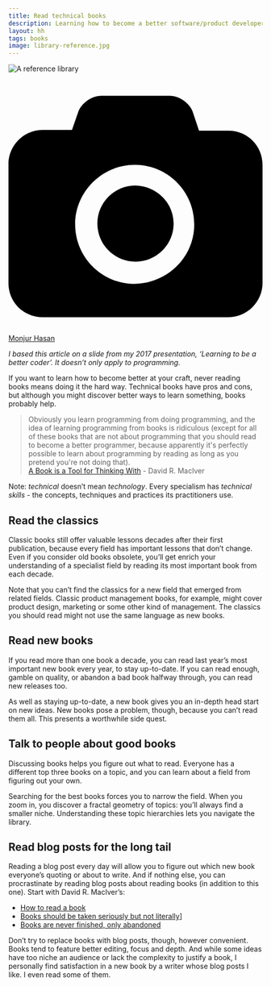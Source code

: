 ```yaml
---
title: Read technical books
description: Learning how to become a better software/product developer/manager
layout: hh
tags: books
image: library-reference.jpg
---
```


![A reference library](library-reference.jpg)

<a class="unsplash" href="https://unsplash.com/photos/IZyAtxoPX98" rel="noopener noreferrer"><span><svg xmlns="http://www.w3.org/2000/svg" viewBox="0 0 32 32"><title>unsplash-logo</title><path d="M20.8 18.1c0 2.7-2.2 4.8-4.8 4.8s-4.8-2.1-4.8-4.8c0-2.7 2.2-4.8 4.8-4.8 2.7.1 4.8 2.2 4.8 4.8zm11.2-7.4v14.9c0 2.3-1.9 4.3-4.3 4.3h-23.4c-2.4 0-4.3-1.9-4.3-4.3v-15c0-2.3 1.9-4.3 4.3-4.3h3.7l.8-2.3c.4-1.1 1.7-2 2.9-2h8.6c1.2 0 2.5.9 2.9 2l.8 2.4h3.7c2.4 0 4.3 1.9 4.3 4.3zm-8.6 7.5c0-4.1-3.3-7.5-7.5-7.5-4.1 0-7.5 3.4-7.5 7.5s3.3 7.5 7.5 7.5c4.2-.1 7.5-3.4 7.5-7.5z"></path></svg></span><span>Monjur Hasan</span></a>

_I based this article on a slide from my 2017 presentation, ‘Learning to be a better coder’.
It doesn’t only apply to programming._

If you want to learn how to become better at your craft, never reading books means doing it the hard way.
Technical books have pros and cons, but although you might discover better ways to learn something, books probably help.

> Obviously you learn programming from doing programming, and the idea of learning programming from books is ridiculous (except for all of these books that are not about programming that you should read to become a better programmer, because apparently it's perfectly possible to learn about programming by reading as long as you pretend you're not doing that).  
> [A Book is a Tool for Thinking With](https://notebook.drmaciver.com/posts/2020-06-09-10:23.html) - David R. MacIver

Note: _technical_ doesn’t mean _technology_.
Every specialism has _technical skills_ - the concepts, techniques and practices its practitioners use.

## Read the classics

Classic books still offer valuable lessons decades after their first publication, because every field has important lessons that don’t change.
Even if you consider old books obsolete, you’ll get enrich your understanding of a specialist field by reading its most important book from each decade.

Note that you can’t find the classics for a new field that emerged from related fields.
Classic product management books, for example, might cover product design, marketing or some other kind of management.
The classics you should read might not use the same language as new books.

## Read new books

If you read more than one book a decade, you can read last year’s most important new book every year, to stay up-to-date.
If you can read enough, gamble on quality, or abandon a bad book halfway through, you can read new releases too.

As well as staying up-to-date, a new book gives you an in-depth head start on new ideas.
New books pose a problem, though, because you can’t read them all.
This presents a worthwhile side quest.

## Talk to people about good books

Discussing books helps you figure out what to read.
Everyone has a different top three books on a topic, and you can learn about a field from figuring out your own.

Searching for the best books forces you to narrow the field.
When you zoom in, you discover a fractal geometry of topics: you’ll always find a smaller niche.
Understanding these topic hierarchies lets you navigate the library.

## Read blog posts for the long tail

Reading a blog post every day will allow you to figure out which new book everyone’s quoting or about to write.
And if nothing else, you can procrastinate by reading blog posts about reading books (in addition to this one).
Start with David R. MacIver’s:

* [How to read a book](https://notebook.drmaciver.com/posts/2020-05-13-09:56.html)
* [Books should be taken seriously but not literally](https://notebook.drmaciver.com/posts/2020-03-12-07:45.html)]
* [Books are never finished, only abandoned](https://notebook.drmaciver.com/posts/2020-06-24-15:31.html)

Don’t try to replace books with blog posts, though, however convenient.
Books tend to feature better editing, focus and depth.
And while some ideas have too niche an audience or lack the complexity to justify a book,
I personally find satisfaction in a new book by a writer whose blog posts I like.
I even read some of them.
